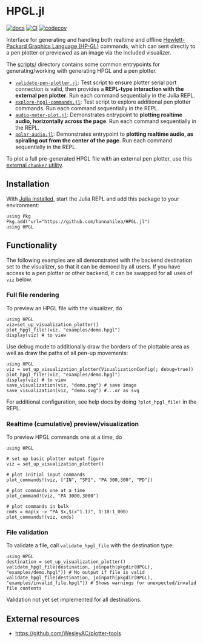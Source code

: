 # HPGL.jl

[![docs](https://img.shields.io/badge/docs-dev-blue.svg)](https://hannahilea.github.io/HPGL.jl/dev)
[![CI](https://github.com/hannahilea/HPGL.jl/actions/workflows/HPGL_CI.yml/badge.svg)](https://github.com/hannahilea/HPGL.jl/actions/workflows/HPGL_CI.yml)
[![codecov](https://codecov.io/gh/hannahilea/HPGL.jl/branch/main/graph/badge.svg?token=7pWFU40sqY)](https://app.codecov.io/gh/hannahilea/HPGL.jl)

Interface for generating and handling both realtime and offline [Hewlett-Packard Graphics Language (HP-GL)](https://en.wikipedia.org/wiki/HP-GL) commands, which can sent directly to a pen plotter or previewed as an image via the included visualizer.

The [scripts/](./scripts/) directory contains some common entrypoints for generating/working with generating HPGL and a pen plotter.

- [`validate-pen-plotter.jl`](./scripts/validate-pen-plotter.jl): Test script to ensure plotter serial port connection is valid, then provides a **REPL-type interaction with the external pen plotter**. Run each command sequentially in the Julia REPL.
- [`explore-hpgl-commands.jl`](./scripts/explore-hpgl-commands.jl): Test script to explore additional pen plotter commands. Run each command sequentially in the REPL.
- [`audio-meter-plot.jl`](./scripts/audio-meter-plot.jl): Demonstrates entrypoint to **plotting realtime audio, horizontally across the page**. Run each command sequentially in the REPL.
- [`polar-audio.jl`](./scripts/polar-audio.jl): Demonstrates entrypoint to **plotting realtime audio, as spiraling out from the center of the page**. Run each command sequentially in the REPL.

To plot a full pre-generated HPGL file with an external pen plotter, use this [external `chunker` utility](https://github.com/WesleyAC/plotter-tools/tree/4a285e167421d2a917561413cda4e8724e860f5c/chunker).

## Installation
With [Julia installed](https://julialang.org/downloads/), start the Julia REPL and add this package to your environment:
```
using Pkg
Pkg.add("url="https://github.com/hannahilea/HPGL.jl")
using HPGL
```

## Functionality

The following examples are all demonstrated with the backend destination set to the visualizer, so that it can be demoed by all users. If you have access to a pen plotter or other backend, it can be swapped for all uses of `viz` below.

### Full file rendering

To preview an HPGL file with the visualizer, do
```
using HPGL
viz=set_up_visualization_plotter()
plot_hpgl_file!(viz, "examples/demo.hpgl")
display(viz) # to view
```

Use debug mode to additionally draw the borders of the plottable area as well as draw the paths of all pen-up movements:
```
using HPGL
viz = set_up_visualization_plotter(VisualizationConfig(; debug=true))
plot_hpgl_file!(viz, "examples/demo.hpgl")
display(viz) # to view
save_visualization(viz, "demo.png") # save image
save_visualization(viz, "demo.svg") #...or as svg
```
For additional configuration, see help docs by doing `?plot_hpgl_file!` in the REPL.

### Realtime (cumulative) preview/visualization

To preview HPGL commands one at a time, do
```
using HPGL

# set up basic plotter output figure
viz = set_up_visualization_plotter()

# plot initial input commands
plot_commands!(viz, ["IN", "SP1", "PA 300,300", "PD"])

# plot commands one at a time
plot_command!(viz, "PA 3000,3000")

# plot commands in bulk
cmds = map(x -> "PA $x,$(x^1.1)", 1:10:1_000)
plot_commands!(viz, cmds)
```

### File validation

To validate a file, call `validate_hpgl_file` with the destination type:
```
using HPGL
destination = set_up_visualization_plotter()
validate_hpgl_file(destination, joinpath(pkgdir(HPGL), "examples/demo.hpgl")) # No output if file is valid
validate_hpgl_file(destination, joinpath(pkgdir(HPGL), "examples/invalid_file.hpgl")) # Shows warnings for unexpected/invalid file contents
```
Validation not yet set implemented for all destinations.

## External resources
- https://github.com/WesleyAC/plotter-tools
